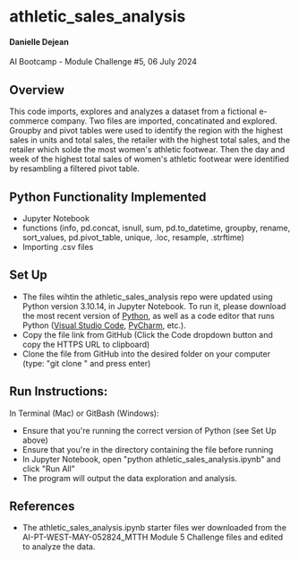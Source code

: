 # athletic_sales_analysis
#### Danielle Dejean 
AI Bootcamp - Module Challenge #5,
06 July 2024
## Overview
This code imports, explores and analyzes a dataset from a fictional e-commerce company. Two files are imported, concatinated and explored. Groupby and pivot tables were used to identify the region with the highest sales in units and total sales, the retailer with the highest total sales, and the retailer which solde the most women's athletic footwear. Then the day and week of the highest total sales of women's athletic footwear were identified by resambling a filtered pivot table.

## Python Functionality Implemented
* Jupyter Notebook
* functions (info, pd.concat, isnull, sum, pd.to_datetime, groupby, rename, sort_values, pd.pivot_table, unique, .loc, resample, .strftime)
* Importing .csv files

## Set Up
* The files wihtin the athletic_sales_analysis repo were updated using Python version 3.10.14, in Jupyter Notebook. To run it, please download the most recent version of [Python](https://www.python.org/downloads/), as well as a code editor that runs Python ([Visual Studio Code](https://code.visualstudio.com/download), [PyCharm](https://www.jetbrains.com/pycharm/download/?section=mac), etc.).
* Copy the file link from GitHub (Click the Code dropdown button and copy the HTTPS URL to clipboard)
* Clone the file from GitHub into the desired folder on your computer (type: "git clone <link to file>" and press enter)
## Run Instructions:
In Terminal (Mac) or GitBash (Windows):
* Ensure that you're running the correct version of Python (see Set Up above)
* Ensure that you're in the directory containing the file before running
* In Jupyter Notebook, open "python athletic_sales_analysis.ipynb" and click "Run All"
* The program will output the data exploration and analysis.  
## References
* The athletic_sales_analysis.ipynb starter files wer downloaded from the AI-PT-WEST-MAY-052824_MTTH Module 5 Challenge files and edited to analyze the data.
